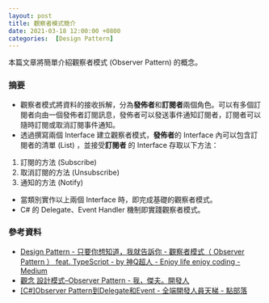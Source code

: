 ```yaml
---
layout: post
title: 觀察者模式簡介
date: 2021-03-18 12:00:00 +0800
categories:  [Design Pattern]
--- 
```


本篇文章將簡單介紹觀察者模式 (Observer Pattern) 的概念。

### 摘要

- 觀察者模式將資料的接收拆解，分為**發佈者**和**訂閱者**兩個角色。可以有多個訂閱者向由一個發佈者訂閱訊息，發佈者可以發送事件通知訂閱者，訂閱者可以隨時訂閱或取消訂閱事件通知。
- 透過撰寫兩個 Interface 建立觀察者模式，**發佈者**的 Interface 內可以包含訂閱者的清單 (List) ，並接受**訂閱者** 的 Interface 存取以下方法：

1. 訂閱的方法 (Subscribe)
2. 取消訂閱的方法 (Unsubscribe)
3. 通知的方法 (Notify)

- 當類別實作以上兩個 Interface 時，即完成基礎的觀察者模式。
- C# 的 Delegate、Event Handler 機制即實踐觀察者模式。
### 參考資料

- [Design Pattern - 只要你想知道，我就告訴你 - 觀察者模式（ Observer Pattern ） feat. TypeScript - by 神Q超人 - Enjoy life enjoy coding - Medium](https://medium.com/enjoy-life-enjoy-coding/8c15dcb21622)
- [觀念 設計模式–Observer Pattern - 我，傑夫。開發人](https://jeffprogrammer.wordpress.com/2015/07/23/淺談設計模式-observer-pattern/)
- [[C#]Observer Pattern到Delegate和Event - 全端開發人員天梯 - 點部落](https://dotblogs.com.tw/wellwind/2016/05/22/csharp-observer-pattern-delegate-event)